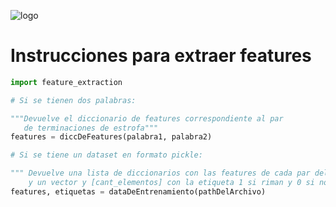 ![logo](https://i.ytimg.com/vi/aWgHy7DUH90/hqdefault.jpg)

# Instrucciones para extraer features

```python
import feature_extraction

# Si se tienen dos palabras:

"""Devuelve el diccionario de features correspondiente al par 
   de terminaciones de estrofa"""
features = diccDeFeatures(palabra1, palabra2)

# Si se tiene un dataset en formato pickle:

""" Devuelve una lista de diccionarios con las features de cada par del corpus
    y un vector y [cant_elementos] con la etiqueta 1 si riman y 0 si no"""
features, etiquetas = dataDeEntrenamiento(pathDelArchivo)
```